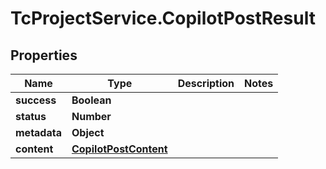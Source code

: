 # TcProjectService.CopilotPostResult

## Properties
Name | Type | Description | Notes
------------ | ------------- | ------------- | -------------
**success** | **Boolean** |  | 
**status** | **Number** |  | 
**metadata** | **Object** |  | 
**content** | [**CopilotPostContent**](CopilotPostContent.md) |  | 


